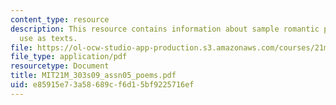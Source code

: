 ```yaml
---
content_type: resource
description: This resource contains information about sample romantic poems for possible
  use as texts.
file: https://ol-ocw-studio-app-production.s3.amazonaws.com/courses/21m-303-writing-in-tonal-forms-i-spring-2009/e85915e73a58689cf6d15bf9225716ef_MIT21M_303s09_assn05_poems.pdf
file_type: application/pdf
resourcetype: Document
title: MIT21M_303s09_assn05_poems.pdf
uid: e85915e7-3a58-689c-f6d1-5bf9225716ef
---
```

